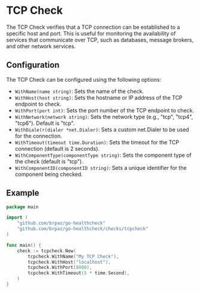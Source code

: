 # TCP Check

The TCP Check verifies that a TCP connection can be established to a specific host and port. This is useful for monitoring the availability of services that communicate over TCP, such as databases, message brokers, and other network services.

## Configuration

The TCP Check can be configured using the following options:

- `WithName(name string)`: Sets the name of the check.
- `WithHost(host string)`: Sets the hostname or IP address of the TCP endpoint to check.
- `WithPort(port int)`: Sets the port number of the TCP endpoint to check.
- `WithNetwork(network string)`: Sets the network type (e.g., "tcp", "tcp4", "tcp6"). Default is "tcp".
- `WithDiale(r(dialer *net.Dialer)`: Sets a custom net.Dialer to be used for the connection.
- `WithTimeout(timeout time.Duration)`: Sets the timeout for the TCP connection (default is 2 seconds).
- `WithComponentType(componentType string)`: Sets the component type of the check (default is "tcp").
- `WithComponentID(componentID string)`: Sets a unique identifier for the component being checked.

## Example

```go
package main

import (
    "github.com/brpaz/go-healthcheck"
    "github.com/brpaz/go-healthcheck/checks/tcpcheck"
)

func main() {
    check := tcpcheck.New(
        tcpcheck.WithName("My TCP Check"),
        tcpcheck.WithHost("localhost"),
        tcpcheck.WithPort(8080),
        tcpcheck.WithTimeout(5 * time.Second),
    )
}
```
